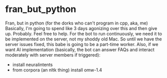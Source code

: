# fran_but_python
Fran, but in python (for the dorks who can't program in cpp, aka, me)
Basically, I'm going to spend like 3 days agonizing over this and then give up. Probably. Feel free to help.
For the bot to run continuously, we need it to be implemented on the server, not my shoddy old Mac. So until we have the server issues fixed, this babe is going to be a part-time worker.
Also, if we want AI implementation (basically, the bot can answer FAQs and interact moderately with server members if triggered):
- install neuralintents
- from corpora (an nltk thing) install omw-1.4
